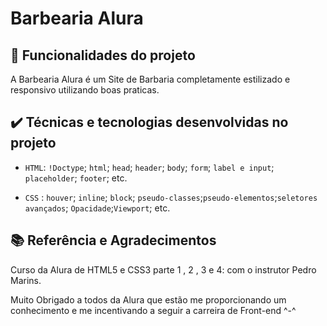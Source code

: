 # Barbearia Alura

## 🔨 Funcionalidades do projeto

A Barbearia Alura é um Site de Barbaria completamente estilizado e responsivo utilizando boas praticas.

## ✔️ Técnicas e tecnologias desenvolvidas no projeto

- `HTML`: `!Doctype`; `html`; `head`; `header`; `body`; `form`; `label e input`; `placeholder`; `footer`; etc.

- `CSS` : `houver`; `inline`; `block`; `pseudo-classes`;`pseudo-elementos`;`seletores avançados`;
`Opacidade`;`Viewport`; etc.

## 📚 Referência e Agradecimentos 

Curso da Alura de
HTML5 e CSS3 parte 1 , 2 , 3 e 4: com o instrutor Pedro Marins.

Muito Obrigado a todos da Alura que estão me proporcionando um conhecimento e me incentivando a seguir a carreira de Front-end ^-^
